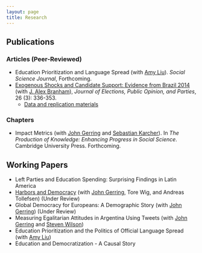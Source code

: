 ```yaml
---
layout: page
title: Research
---
```

## Publications

### Articles (Peer-Reviewed)
- Education Prioritization and Language Spread (with [Amy Liu](http://www.amyhliu.com)). *Social Science Journal*, Forthcoming.
- [Exogenous Shocks and Candidate Support: Evidence from Brazil 2014](http://www.tandfonline.com/doi/full/10.1080/17457289.2016.1178647) (with [J. Alex Branham](https://jabranham.com)), *Journal of Elections, Public Opinion, and Parties*, 26 (3): 336-353.
	- [Data and replication materials](https://github.com/jabranham/brazil)

### Chapters
- Impact Metrics (with [John Gerring](https://liberalarts.utexas.edu/government/faculty/jg29775) and [Sebastian Karcher](https://www.sebastiankarcher.com)). In *The Production of Knowledge: Enhancing Progress in Social Science*. Cambridge University Press. Forthcoming.

## Working Papers
- Left Parties and Education Spending: Surprising Findings in Latin America
- [Harbors and Democracy](http://ssrn.com/abstract=3205037) (with [John Gerring](https://liberalarts.utexas.edu/government/faculty/jg29775), Tore Wig, and Andreas Tollefsen) (Under Review)
- Global Democracy for Europeans: A Demographic Story (with [John Gerring](https://liberalarts.utexas.edu/government/faculty/jg29775)) (Under Review)
- Measuring Egalitarian Attitudes in Argentina Using Tweets (with [John Gerring](https://liberalarts.utexas.edu/government/faculty/jg29775) and [Steven Wilson](https://www.unr.edu/political-science/people/wilson-steven))
- Education Prioritization and the Politics of Official Language Spread (with [Amy Liu](http://www.amyhliu.com))
- Education and Democratization - A Causal Story
